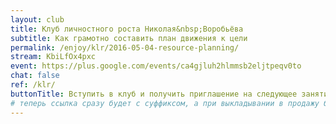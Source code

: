 ```yaml
---
layout: club
title: Клуб личностного роста Николая&nbsp;Воробьёва
subtitle: Как грамотно составить план движения к цели
permalink: /enjoy/klr/2016-05-04-resource-planning/
stream: KbiLfOx4pxc
event: https://plus.google.com/events/ca4gjluh2hlmmsb2eljtpeqv0to
chat: false
ref: /klr/
buttonTitle: Вступить в клуб и получить приглашение на следующее занятие
# теперь ссылка сразу будет с суффиксом, а при выкладывании в продажу будем добавлять ещё и пару секретных букв в конце
---
```


